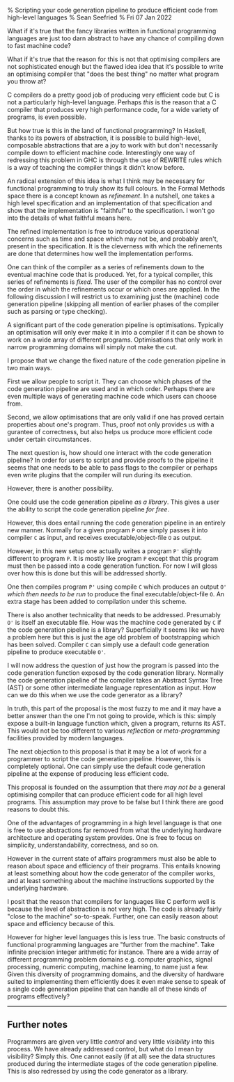 % Scripting your code generation pipeline to produce efficient code from high-level languages
% Sean Seefried
% Fri 07 Jan 2022

What if it's true that the fancy libraries written in functional programming languages are just too darn abstract to have any chance of compiling down to fast machine code?

What if it's true that the reason for this is not that optimising compilers are not sophisticated enough but the flawed idea idea that it's possible to write an optimising compiler that "does the best thing" no matter what program you throw at?

C compilers do a pretty good job of producing very efficient code but C is not a particularly high-level language. Perhaps _this_ is the reason that a C compiler that produces very high performance code, for a wide variety of programs, is even possible.

But how true is this in the land of functional programming? In Haskell, thanks to its powers of abstraction, it is possible to build high-level, composable abstractions that are a joy to work with but don't necessarily compile down to efficient machine code.
Interestingly one way of redressing this problem in GHC is through the use of REWRITE rules which is a way of teaching the compiler things it didn't know before.

An radical extension of this idea is what I think may be necessary for functional programming to truly show its full colours. In the Formal Methods space there is a concept known as _refinement_. In a nutshell, one takes a high level specification and an implementation of that specification and show that the implementation is "faithful" to the specification. I won't go into the details of what faithful means here.

The refined implementation is free to introduce various operational concerns such as time and space which may not be, and probably aren't, present in the specification. It is the cleverness with which the refinements are done that determines how well the implementation performs.

One can think of the compiler as a series of refinements down to the eventual machine code that is produced. Yet, for a typical compiler, this series of refinements is _fixed_. The user of the compiler has no control over the order in which the refinements occur or which ones are applied. In the following discussion I will restrict us to examining just the (machine) code generation pipeline (skipping all mention of earlier phases of the compiler such as parsing or type checking).

A significant part of the code generation pipeline is optimisations.
Typically an optimisation will only ever make it in into a compiler if it can be shown to work on a wide array of different programs. Optimisations that only work in narrow programming domains will simply not make the cut.

I propose that we change the fixed nature of the code generation pipeline in two main ways.

First we allow people to script it. They can choose which phases of the code generation pipeline are used and in which order. Perhaps there are even multiple ways of generating machine code which users can choose from.

Second, we allow optimisations that are only valid if one has proved certain properties about one's program. Thus, proof not only provides us with a gurantee of correctness, but also helps us produce more efficient code under certain circumstances.

The next question is, how should one interact with the code generation pipeline? In order for users to script and provide proofs to the pipeline it seems that one needs to be able to pass flags to the compiler or perhaps even write plugins that the compiler will run during its execution.

However, there is another possibility.

One could use the code generation pipeline _as a library_. This gives a user the ability to script the code generation pipeline _for free_.

However, this does entail running the code generation pipeline in an entirely new manner. Normally for a given program `P` one simply passes it into compiler `C` as input, and receives executable/object-file `O` as output.

However, in this new setup one actually writes a program `P'` slightly different to program `P`. It is mostly like program `P` except that this program must then be passed into a code generation function. For now I will gloss over how this is done but this will be addressed shortly.

One then compiles program `P'` using compile `C` which produces an output `O'` _which then needs to be run_ to produce the final executable/object-file `O`. An extra stage has been added to compilation under this scheme.

There is also another technicality that needs to be addressed. Presumably `O'` is itself an executable file. How was the machine code generated by `C` if the code generation pipeline is a library? Superficially it seems like we have a problem here but this is just the age old problem of bootstrapping which has been solved. Compiler `C` can simply use a default code generation pipeline to produce executable `O'`.

I will now address the question of just how the program is passed into the code generation function exposed by the code generation library. Normally the code generation pipeline of the compiler takes an Abstract Syntax Tree (AST) or some other intermediate language representation as input. How can we do this when we use the code generator as a library?

In truth, this part of the proposal is the most fuzzy to me and it may have a better answer than the one I'm not going to provide, which is this: simply expose a built-in language function which, given a program, returns its AST. This would not be too different to various _reflection_ or _meta-programming_ facilities provided by  modern languages.

The next objection to this proposal is that it may be a lot of work for a programmer to script the code generation pipeline. However, this is completely optional. One can simply use the default code generation pipeline at the expense of producing less efficient code.

This proposal is founded on the assumption that there _may not be_ a general optimising compiler that can produce efficient code for all high level programs. This assumption may prove to be false but I think there are good reasons to doubt this.

One of the advantages of programming in a high level language is that one is free to use abstractions far removed from what the underlying hardware architecture and operating system provides. One is free to focus on simplicity, understandability, correctness, and so on.

However in the current state of affairs programmers must also be able to reason about space and efficiency of their programs. This entails knowing at least something about how the code generator of the compiler works, and at least something about the machine instructions supported by the underlying hardware.

I posit that the reason that compilers for languages like C perform well is because the level of abstraction is not very high. The code is already fairly "close to the machine" so-to-speak. Further, one can easily reason about space and efficiency because of this.

However for higher level languages this is less true. The basic constructs of functional programming languages are "further from the machine". Take infinite precision integer arithmetic for instance.
There are a wide array of different programming problem domains e.g. computer graphics, signal processing, numeric computing, machine learning, to name just a few. Given this diversity of programming domains, and the diversity of hardware suited to implementing them efficiently does it even make sense to speak of a single code generation pipeline that can handle all of these kinds of programs effectively?

-----
## Further notes

Programmers are given very little _control_ and very little _visibility_ into this process. We have already addressed control, but what do I mean by visibility? Simply this. One cannot easily (if at all) see the data structures produced during the intermediate stages of the code generation pipeline. This is also redressed by using the code generator as a library.

